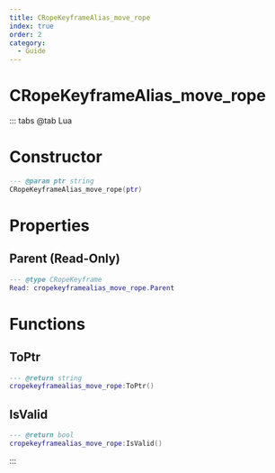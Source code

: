 ```yaml
---
title: CRopeKeyframeAlias_move_rope
index: true
order: 2
category:
  - Guide
---
```


# CRopeKeyframeAlias_move_rope

::: tabs
@tab Lua
# Constructor
```lua
--- @param ptr string
CRopeKeyframeAlias_move_rope(ptr)
```
# Properties
## Parent (Read-Only)
```lua
--- @type CRopeKeyframe
Read: cropekeyframealias_move_rope.Parent
```
# Functions
## ToPtr
```lua
--- @return string
cropekeyframealias_move_rope:ToPtr()
```
## IsValid
```lua
--- @return bool
cropekeyframealias_move_rope:IsValid()
```

:::